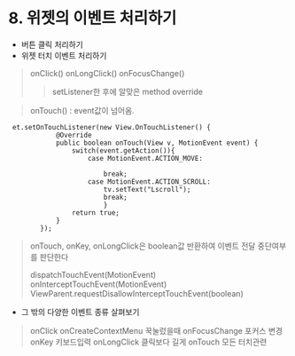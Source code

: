 **8. 위젯의 이벤트 처리하기**
==

- 버튼 클릭 처리하기
- 위젯 터치 이벤트 처리하기

>onClick()
>onLongClick()
>onFocusChange()
>
>>setListener한 후에 알맞은 method override

>onTouch() : event값이 넘어옴.

```
 et.setOnTouchListener(new View.OnTouchListener() {
            @Override
            public boolean onTouch(View v, MotionEvent event) {
                switch(event.getAction()){
                    case MotionEvent.ACTION_MOVE:
                  
                        break;
                    case MotionEvent.ACTION_SCROLL:
                        tv.setText("Lscroll");
                        break;
                        }
                return true;
            }
        });
```



>onTouch, onKey, onLongClick은 boolean값 반환하여 이벤트 전달 중단여부를 판단한다
>
>
>dispatchTouchEvent(MotionEvent) 
onInterceptTouchEvent(MotionEvent) 
ViewParent.requestDisallowInterceptTouchEvent(boolean)

 - 그 밖의 다양한 이벤트 종류 살펴보기
 >onClick
 onCreateContextMenu 꾹눌렀을때
 onFocusChange 포커스 변경
 onKey 키보드입력
 onLongClick 클릭보다 길게
 onTouch 모든 터치관련